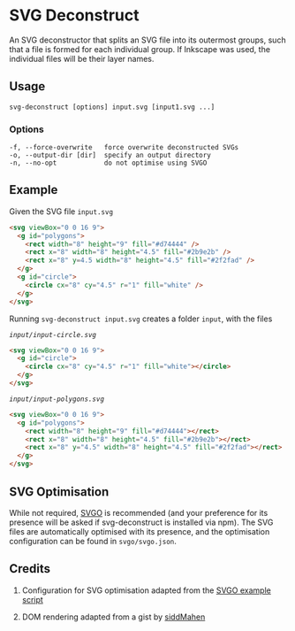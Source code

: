 # SVG Deconstruct
An SVG deconstructor that splits an SVG file into its outermost groups,
such that a file is formed for each individual group.
If Inkscape was used, the individual files will be their layer names.

## Usage
```
svg-deconstruct [options] input.svg [input1.svg ...]
```

### Options
```
-f, --force-overwrite   force overwrite deconstructed SVGs
-o, --output-dir [dir]  specify an output directory
-n, --no-opt            do not optimise using SVGO
```

## Example
Given the SVG file `input.svg`
```html
<svg viewBox="0 0 16 9">
  <g id="polygons">
    <rect width="8" height="9" fill="#d74444" />
    <rect x="8" width="8" height="4.5" fill="#2b9e2b" />
    <rect x="8" y=4.5 width="8" height="4.5" fill="#2f2fad" />
  </g>
  <g id="circle">
    <circle cx="8" cy="4.5" r="1" fill="white" />
  </g>
</svg>
```

Running `svg-deconstruct input.svg` creates a folder `input`,
with the files

_`input/input-circle.svg`_
```html
<svg viewBox="0 0 16 9">
  <g id="circle">
    <circle cx="8" cy="4.5" r="1" fill="white"></circle>
  </g>
</svg>
```

_`input/input-polygons.svg`_
```html
<svg viewBox="0 0 16 9">
  <g id="polygons">
    <rect width="8" height="9" fill="#d74444"></rect>
    <rect x="8" width="8" height="4.5" fill="#2b9e2b"></rect>
    <rect x="8" y="4.5" width="8" height="4.5" fill="#2f2fad"></rect>
  </g>
</svg>
```

## SVG Optimisation
While not required, [SVGO](https://github.com/svg/svgo) is recommended (and your preference for its presence will be asked if svg-deconstruct is
installed via npm). The SVG files are automatically optimised with its
presence, and the optimisation configuration can be found in `svgo/svgo.json`.

## Credits
1. Configuration for SVG optimisation adapted from the
[SVGO example script](https://github.com/svg/svgo/blob/master/examples/test.js)

2. DOM rendering adapted from a gist by
[siddMahen](https://gist.github.com/siddMahen/1486071)
